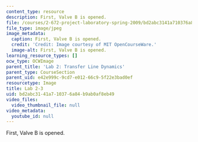 ```yaml
---
content_type: resource
description: First, Valve B is opened.
file: /courses/2-672-project-laboratory-spring-2009/bd2abc3141a710376a84b9ab0af8eb49_lab2-3.jpg
file_type: image/jpeg
image_metadata:
  caption: First, Valve B is opened.
  credit: 'Credit: Image courtesy of MIT OpenCourseWare.'
  image-alt: First, Valve B is opened.
learning_resource_types: []
ocw_type: OCWImage
parent_title: 'Lab 2: Transfer Line Dynamics'
parent_type: CourseSection
parent_uid: e42e999c-9cd7-e012-66c9-5f22e3bad0ef
resourcetype: Image
title: Lab 2-3
uid: bd2abc31-41a7-1037-6a84-b9ab0af8eb49
video_files:
  video_thumbnail_file: null
video_metadata:
  youtube_id: null
---
```

First, Valve B is opened.

